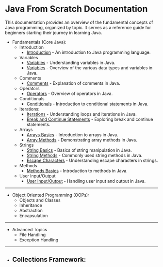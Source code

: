 # Java From Scratch Documentation

This documentation provides an overview of the fundamental concepts of Java programming, organized by topic. It serves as a reference guide for beginners starting their journey in learning Java.

-  Fundamentals (Core Java):
    - Introduction
      - [Introduction](src/Fundamentals/00_Introduction.md) - An introduction to Java programming language.
    - Variables
      - [Variables](src/Fundamentals/01_Variables.md) - Understanding variables in Java.
      - [Variables](src/Fundamentals/Variables/Variables.java) - Overview of the various data types and variables in Java.
    - Comments
      - [Comments](src/Fundamentals/Comments/Comments.java) - Explanation of comments in Java.
    - Operators
      - [Operators](src/Fundamentals/Operators/Operators.java) - Overview of operators in Java.
    - Conditionals
      - [Conditionals](src/Fundamentals/Conditionals/Conditionals.java) - Introduction to conditional statements in Java.
    - Iterations:
      - [Iterations](src/Fundamentals/Iterations/Iterations.java) - Understanding loops and iterations in Java.
      - [Break and Continue Statements](src/Fundamentals/Iterations/BreakContinue.java) - Exploring break and continue statements.
    - Arrays
      - [Arrays Basics](src/Fundamentals/Arrays/ArraysBasics.java) - Introduction to arrays in Java.
      - [Array Methods](src/Fundamentals/Arrays/ArrayMethods.java) - Demonstrating array methods in Java.
    - Strings
      - [String Basics](src/Fundamentals/Strings/StringsBasics.java) - Basics of string manipulation in Java.
      - [String Methods](src/Fundamentals/Strings/StringMethods.java) - Commonly used string methods in Java.
      - [Escape Characters](src/Fundamentals/Strings/EscapeCharacters.java) - Understanding escape characters in strings.
    - Methods
      - [Methods Basics](src/Fundamentals/Methods/MethodsBasics.java) - Introduction to methods in Java.
    - User Input/Output
      - [User Input/Output](src/Fundamentals/Userio/UserIO.java) - Handling user input and output in Java.

---

- Object Oriented Programming (OOPs):
  - Objects and Classes
  - Inheritance
  - Abstraction
  - Encapsulation

---

- Advanced Topics
  - File Handling
  - Exception Handling

---

- Collections Framework:
  - 
